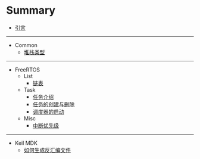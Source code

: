 # Summary

- [引言](README.md)

---

- Common
    - [堆栈类型](Common/Markdown/stack_type.md)

---

- FreeRTOS
    - List
        - [链表](FreeRTOS/Markdown/list.md)
    - Task
        - [任务介绍](FreeRTOS/Markdown/task_introduction.md)
        - [任务的创建与删除](FreeRTOS/Markdown/task_create_and_delete.md)
        - [调度器的启动](FreeRTOS/Markdown/task_start_scheduler.md)
    - Misc
        - [中断优先级](FreeRTOS/Markdown/misc_interrupt_priority.md)

---

- Keil MDK
    - [如何生成反汇编文件](Keil/Markdown/disassembly_output.md)
